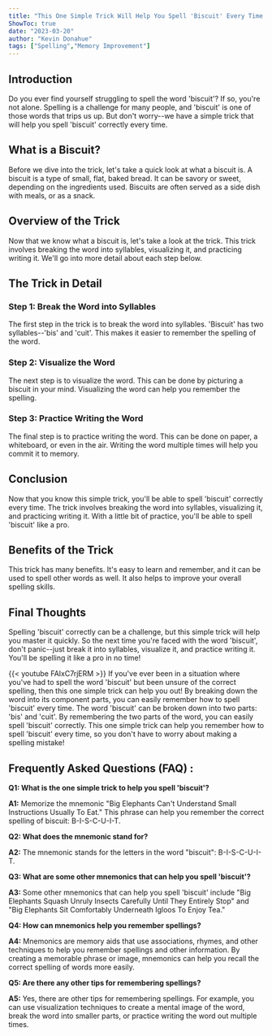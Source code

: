 ```yaml
---
title: "This One Simple Trick Will Help You Spell 'Biscuit' Every Time!"
ShowToc: true 
date: "2023-03-20"
author: "Kevin Donahue" 
tags: ["Spelling","Memory Improvement"]
---
```

## Introduction

Do you ever find yourself struggling to spell the word 'biscuit'? If so, you're not alone. Spelling is a challenge for many people, and 'biscuit' is one of those words that trips us up. But don't worry--we have a simple trick that will help you spell 'biscuit' correctly every time.

## What is a Biscuit?

Before we dive into the trick, let's take a quick look at what a biscuit is. A biscuit is a type of small, flat, baked bread. It can be savory or sweet, depending on the ingredients used. Biscuits are often served as a side dish with meals, or as a snack.

## Overview of the Trick

Now that we know what a biscuit is, let's take a look at the trick. This trick involves breaking the word into syllables, visualizing it, and practicing writing it. We'll go into more detail about each step below.

## The Trick in Detail

### Step 1: Break the Word into Syllables

The first step in the trick is to break the word into syllables. 'Biscuit' has two syllables--'bis' and 'cuit'. This makes it easier to remember the spelling of the word.

### Step 2: Visualize the Word

The next step is to visualize the word. This can be done by picturing a biscuit in your mind. Visualizing the word can help you remember the spelling.

### Step 3: Practice Writing the Word

The final step is to practice writing the word. This can be done on paper, a whiteboard, or even in the air. Writing the word multiple times will help you commit it to memory.

## Conclusion

Now that you know this simple trick, you'll be able to spell 'biscuit' correctly every time. The trick involves breaking the word into syllables, visualizing it, and practicing writing it. With a little bit of practice, you'll be able to spell 'biscuit' like a pro.

## Benefits of the Trick

This trick has many benefits. It's easy to learn and remember, and it can be used to spell other words as well. It also helps to improve your overall spelling skills.

## Final Thoughts

Spelling 'biscuit' correctly can be a challenge, but this simple trick will help you master it quickly. So the next time you're faced with the word 'biscuit', don't panic--just break it into syllables, visualize it, and practice writing it. You'll be spelling it like a pro in no time!

{{< youtube FAIxC7rjERM >}} 
If you've ever been in a situation where you've had to spell the word 'biscuit' but been unsure of the correct spelling, then this one simple trick can help you out! By breaking down the word into its component parts, you can easily remember how to spell 'biscuit' every time. The word 'biscuit' can be broken down into two parts: 'bis' and 'cuit'. By remembering the two parts of the word, you can easily spell 'biscuit' correctly. This one simple trick can help you remember how to spell 'biscuit' every time, so you don't have to worry about making a spelling mistake!

## Frequently Asked Questions (FAQ) :
**Q1: What is the one simple trick to help you spell 'biscuit'?**

**A1:** Memorize the mnemonic "Big Elephants Can't Understand Small Instructions Usually To Eat." This phrase can help you remember the correct spelling of biscuit: B-I-S-C-U-I-T.

**Q2: What does the mnemonic stand for?**

**A2:** The mnemonic stands for the letters in the word "biscuit": B-I-S-C-U-I-T.

**Q3: What are some other mnemonics that can help you spell 'biscuit'?**

**A3:** Some other mnemonics that can help you spell 'biscuit' include "Big Elephants Squash Unruly Insects Carefully Until They Entirely Stop" and "Big Elephants Sit Comfortably Underneath Igloos To Enjoy Tea." 

**Q4: How can mnemonics help you remember spellings?**

**A4:** Mnemonics are memory aids that use associations, rhymes, and other techniques to help you remember spellings and other information. By creating a memorable phrase or image, mnemonics can help you recall the correct spelling of words more easily. 

**Q5: Are there any other tips for remembering spellings?**

**A5:** Yes, there are other tips for remembering spellings. For example, you can use visualization techniques to create a mental image of the word, break the word into smaller parts, or practice writing the word out multiple times.





